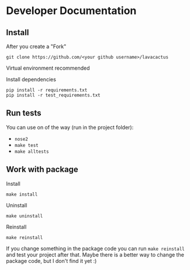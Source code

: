 # Developer Documentation

## Install

After you create a "Fork"

    git clone https://github.com/<your github username>/lavacactus

Virtual environment recommended

Install dependencies

    pip install -r requirements.txt
    pip install -r test_requirements.txt

## Run tests

You can use on of the way (run in the project folder):
* `nose2`
* `make test`
* `make alltests`

## Work with package

Install

    make install

Uninstall 

    make uninstall

Reinstall

    make reinstall

If you change something in the package code you can run `make reinstall` and test your project after that.
Maybe there is a better way to change the package code, but I don't find it yet :)

    